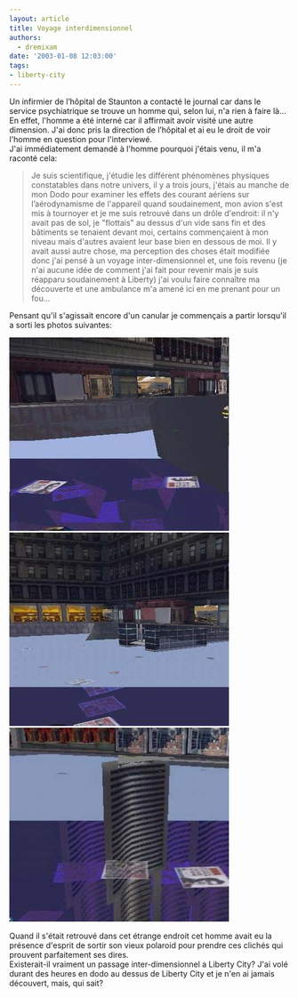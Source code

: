 ```yaml
---
layout: article
title: Voyage interdimensionnel
authors:
  - dremixam
date: '2003-01-08 12:03:00'
tags:
- liberty-city
---
```


Un infirmier de l’hôpital de Staunton a contacté le journal car dans le service psychiatrique se trouve un homme qui, selon lui, n'a rien à faire là...  
En effet, l'homme a été interné car il affirmait avoir visité une autre dimension. J'ai donc pris la direction de l’hôpital et ai eu le droit de voir l'homme en question pour l'interviewé.  
J'ai immédiatement demandé à l'homme pourquoi j'étais venu, il m'a raconté cela:

> Je suis scientifique, j'étudie les différent phénomènes physiques constatables dans notre univers, il y a trois jours, j'étais au manche de mon Dodo pour examiner les effets des courant aériens sur l’aérodynamisme de l'appareil quand soudainement, mon avion s'est mis à tournoyer et je me suis retrouvé dans un drôle d'endroit: il n'y avait pas de sol, je "flottais" au dessus d'un vide sans fin et des bâtiments se tenaient devant moi, certains commençaient à mon niveau mais d'autres avaient leur base bien en dessous de moi. Il y avait aussi autre chose, ma perception des choses était modifiée donc j'ai pensé à un voyage inter-dimensionnel et, une fois revenu (je n'ai aucune idée de comment j'ai fait pour revenir mais je suis réapparu soudainement à Liberty) j'ai voulu faire connaître ma découverte et une ambulance m'a amené ici en me prenant pour un fou...

Pensant qu'il s'agissait encore d'un canular je commençais a partir lorsqu'il a sorti les photos suivantes:

![](/content/images/2016/07/otredim1.jpg)
![](/content/images/2016/07/otredim2.jpg)
![](/content/images/2016/07/otredim3.jpg)

Quand il s'était retrouvé dans cet étrange endroit cet homme avait eu la présence d'esprit de sortir son vieux polaroid pour prendre ces clichés qui prouvent parfaitement ses dires.  
Existerait-il vraiment un passage inter-dimensionnel a Liberty City? J'ai volé durant des heures en dodo au dessus de Liberty City et je n'en ai jamais découvert, mais, qui sait?